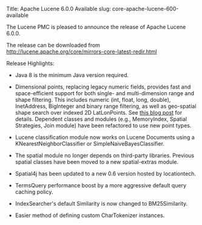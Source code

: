 Title: Apache Lucene 6.0.0 Available
slug: core-apache-lucene-600-available

The Lucene PMC is pleased to announce the release of Apache Lucene 6.0.0.

The release can be downloaded from <http://lucene.apache.org/core/mirrors-core-latest-redir.html>

Release Highlights:

  * Java 8 is the minimum Java version required.

  * Dimensional points, replacing legacy numeric fields, provides fast and space-efficient support for both single- and multi-dimension range and shape filtering.  This includes numeric (int, float, long, double), InetAddress, BigInteger and binary range filtering, as well as geo-spatial shape search over indexed 2D LatLonPoints.  See [this blog post](https://www.elastic.co/blog/lucene-points-6.0) for details.  Dependent classes and modules (e.g., MemoryIndex, Spatial Strategies, Join module) have been refactored to use new point types.

  * Lucene classification module now works on Lucene Documents using a KNearestNeighborClassifier or SimpleNaiveBayesClassifier.

  * The spatial module no longer depends on third-party libraries. Previous spatial classes have been moved to a new spatial-extras module.

  * Spatial4j has been updated to a new 0.6 version hosted by locationtech.

  * TermsQuery performance boost by a more aggressive default query caching policy.

  * IndexSearcher's default Similarity is now changed to BM25Similarity.

  * Easier method of defining custom CharTokenizer instances.

